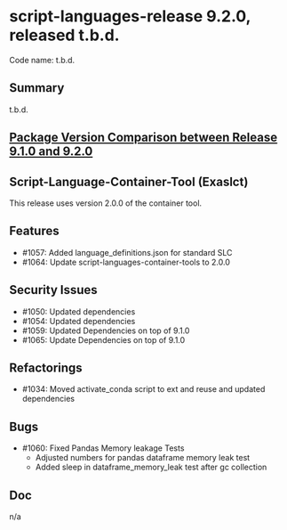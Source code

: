 # script-languages-release 9.2.0, released t.b.d.

Code name: t.b.d.

## Summary

t.b.d. 

## [Package Version Comparison between Release 9.1.0 and 9.2.0](package_diffs/9.2.0/README.md)

## Script-Language-Container-Tool (Exaslct)

This release uses version 2.0.0 of the container tool.

## Features

  - #1057: Added language_definitions.json for standard SLC
  - #1064: Update script-languages-container-tools to 2.0.0 


## Security Issues

 - #1050: Updated dependencies
 - #1054: Updated dependencies
 - #1059: Updated Dependencies on top of 9.1.0
 - #1065: Update Dependencies on top of 9.1.0

## Refactorings

 - #1034: Moved activate_conda script to ext and reuse and updated dependencies

## Bugs

  - #1060: Fixed Pandas Memory leakage Tests
     - Adjusted numbers for pandas dataframe memory leak test 
     - Added sleep in dataframe_memory_leak test after gc collection


## Doc

 n/a
